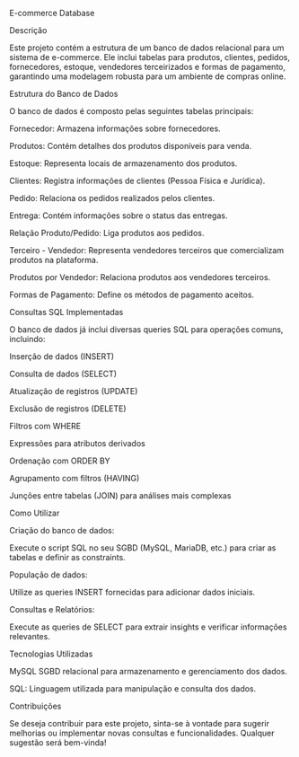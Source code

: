 E-commerce Database

Descrição

Este projeto contém a estrutura de um banco de dados relacional para um sistema de e-commerce. Ele inclui tabelas para produtos, clientes, pedidos, fornecedores, estoque, vendedores terceirizados e formas de pagamento, garantindo uma modelagem robusta para um ambiente de compras online.

Estrutura do Banco de Dados

O banco de dados é composto pelas seguintes tabelas principais:

Fornecedor: Armazena informações sobre fornecedores.

Produtos: Contém detalhes dos produtos disponíveis para venda.

Estoque: Representa locais de armazenamento dos produtos.

Clientes: Registra informações de clientes (Pessoa Física e Jurídica).

Pedido: Relaciona os pedidos realizados pelos clientes.

Entrega: Contém informações sobre o status das entregas.

Relação Produto/Pedido: Liga produtos aos pedidos.

Terceiro - Vendedor: Representa vendedores terceiros que comercializam produtos na plataforma.

Produtos por Vendedor: Relaciona produtos aos vendedores terceiros.

Formas de Pagamento: Define os métodos de pagamento aceitos.

Consultas SQL Implementadas

O banco de dados já inclui diversas queries SQL para operações comuns, incluindo:

Inserção de dados (INSERT)

Consulta de dados (SELECT)

Atualização de registros (UPDATE)

Exclusão de registros (DELETE)

Filtros com WHERE

Expressões para atributos derivados

Ordenação com ORDER BY

Agrupamento com filtros (HAVING)

Junções entre tabelas (JOIN) para análises mais complexas

Como Utilizar

Criação do banco de dados:

Execute o script SQL no seu SGBD (MySQL, MariaDB, etc.) para criar as tabelas e definir as constraints.

População de dados:

Utilize as queries INSERT fornecidas para adicionar dados iniciais.

Consultas e Relatórios:

Execute as queries de SELECT para extrair insights e verificar informações relevantes.

Tecnologias Utilizadas

MySQL SGBD relacional para armazenamento e gerenciamento dos dados.

SQL: Linguagem utilizada para manipulação e consulta dos dados.

Contribuições

Se deseja contribuir para este projeto, sinta-se à vontade para sugerir melhorias ou implementar novas consultas e funcionalidades. Qualquer sugestão será bem-vinda!
